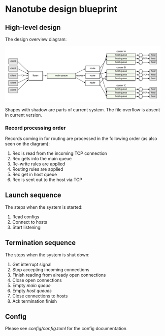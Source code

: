 # Nanotube design blueprint

## High-level design

The design overview diagram:

![design](design.png)

Shapes with shadow are parts of current system. The file overflow is absent in 
current version.

### Record processing order

Records coming in for routing are processed in the following order (as also seen on the diagram):

1. Rec is read from the incoming TCP connection
2. Rec gets into the main queue
3. Re-write rules are applied
4. Routing rules are applied
5. Rec get in host queue
6. Rec is sent out to the host via TCP

## Launch sequence

The steps when the system is started:

1. Read configs
2. Connect to hosts
3. Start listening

## Termination sequence

The steps when the system is shut down:

1. Get interrupt signal
2. Stop accepting incoming connections
3. Finish reading from already open connections
4. Close open connections
5. Empty *main queue*
6. Empty *host queues*
7. Close connections to hosts
8. Ack termination finish

## Config

Please see _config/config.toml_ for the config documentation.
